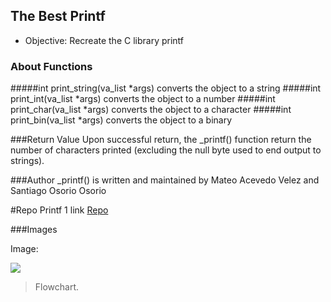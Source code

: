 ## The Best Printf

- Objective: Recreate the C library printf


### About Functions
#####int print_string(va_list *args)
converts the object to a string
#####int print_int(va_list *args)
converts the object to a number
#####int print_char(va_list *args)
converts the object to a character
#####int print_bin(va_list *args)
converts the object to a binary

###Return Value
Upon successful return, the _printf() function return the number of characters printed (excluding the null byte used to end output to strings).

###Author
_printf() is written and maintained by Mateo Acevedo Velez and Santiago Osorio Osorio

#Repo Printf 1 link [Repo ](https://github.com/TEOACEVEDO/printf)

###Images

Image:

![](https://i.pinimg.com/originals/9a/43/03/9a4303cfa8557e0754ae86bcc6c6052e.gif)

> Flowchart.

